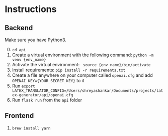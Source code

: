 # Instructions

## Backend

Make sure you have Python3.

0. `cd api`
1. Create a virtual environment with the following command: `python -m venv {env_name}`
2. Activate the virtual environment: ` source {env_name}/bin/activate`
3. Install requirements: `pip install -r requirements.txt`
4. Create a file anywhere on your computer called `openai.cfg` and add `OPENAI_KEY={YOUR_SECRET_KEY}` to it
5. Run `export LATEX_TRANSLATOR_CONFIG=/Users/shreyashankar/Documents/projects/latex-generator/api/openai.cfg`
6. Run `flask run` from the `api` folder

## Frontend

1. `brew install yarn`

